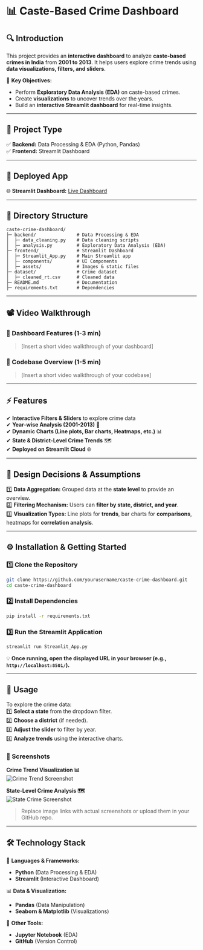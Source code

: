 # **📊 Caste-Based Crime Dashboard**  

## **🔍 Introduction**  
This project provides an **interactive dashboard** to analyze **caste-based crimes in India** from **2001 to 2013**. It helps users explore crime trends using **data visualizations, filters, and sliders**.  

📌 **Key Objectives:**  
- Perform **Exploratory Data Analysis (EDA)** on caste-based crimes.  
- Create **visualizations** to uncover trends over the years.  
- Build an **interactive Streamlit dashboard** for real-time insights.  

---

## **📂 Project Type**  
✅ **Backend:** Data Processing & EDA (Python, Pandas)  
✅ **Frontend:** Streamlit Dashboard  

---

## **🚀 Deployed App**  
🌐 **Streamlit Dashboard:** [Live Dashboard](https://your-streamlit-app-url.streamlit.app/)  

---

## **📂 Directory Structure**  
```
caste-crime-dashboard/
├─ backend/               # Data Processing & EDA
│  ├─ data_cleaning.py    # Data cleaning scripts
│  ├─ analysis.py         # Exploratory Data Analysis (EDA)
├─ frontend/              # Streamlit Dashboard
│  ├─ Streamlit_App.py    # Main Streamlit app
│  ├─ components/         # UI Components
│  ├─ assets/             # Images & static files
├─ dataset/               # Crime dataset
│  ├─ cleaned_rt.csv      # Cleaned data
├─ README.md              # Documentation
├─ requirements.txt       # Dependencies
```

---

## **📽 Video Walkthrough**  
### **🎥 Dashboard Features (1-3 min)**  
> [Insert a short video walkthrough of your dashboard]  

### **🎥 Codebase Overview (1-5 min)**  
> [Insert a short video walkthrough of your codebase]  

---

## **⚡ Features**  
✔ **Interactive Filters & Sliders** to explore crime data  
✔ **Year-wise Analysis (2001-2013)** 📆  
✔ **Dynamic Charts (Line plots, Bar charts, Heatmaps, etc.)** 📊  
✔ **State & District-Level Crime Trends** 🗺️  
✔ **Deployed on Streamlit Cloud** 🌐  

---

## **📌 Design Decisions & Assumptions**  
1️⃣ **Data Aggregation:** Grouped data at the **state level** to provide an overview.  
2️⃣ **Filtering Mechanism:** Users can **filter by state, district, and year**.  
3️⃣ **Visualization Types:** Line plots for **trends**, bar charts for **comparisons**, heatmaps for **correlation analysis**.  

---

## **⚙️ Installation & Getting Started**  
### **1️⃣ Clone the Repository**  
```bash
git clone https://github.com/yourusername/caste-crime-dashboard.git
cd caste-crime-dashboard
```

### **2️⃣ Install Dependencies**  
```bash
pip install -r requirements.txt
```

### **3️⃣ Run the Streamlit Application**  
```bash
streamlit run Streamlit_App.py
```
💡 **Once running, open the displayed URL in your browser (e.g., `http://localhost:8501/`).**  

---

## **📌 Usage**  
To explore the crime data:  
1️⃣ **Select a state** from the dropdown filter.  
2️⃣ **Choose a district** (if needed).  
3️⃣ **Adjust the slider** to filter by year.  
4️⃣ **Analyze trends** using the interactive charts.  

### **📸 Screenshots**  
**Crime Trend Visualization 📊**  
![Crime Trend Screenshot](https://your-image-link.com)  

**State-Level Crime Analysis 🗺️**  
![State Crime Screenshot](https://your-image-link.com)  

> Replace image links with actual screenshots or upload them in your GitHub repo.  

---

## **🛠 Technology Stack**  
🚀 **Languages & Frameworks:**  
- **Python** (Data Processing & EDA)  
- **Streamlit** (Interactive Dashboard)  

📊 **Data & Visualization:**  
- **Pandas** (Data Manipulation)  
- **Seaborn & Matplotlib** (Visualizations)  

🔧 **Other Tools:**  
- **Jupyter Notebook** (EDA)  
- **GitHub** (Version Control)  
